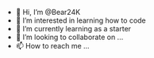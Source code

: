 - 👋 Hi, I’m @Bear24K
- 👀 I’m interested in learning how to code
- 🌱 I’m currently learning as a starter
- 💞️ I’m looking to collaborate on ...
- 📫 How to reach me ...

<!---
Bear24K/Bear24K is a ✨ special ✨ repository because its `README.md` (this file) appears on your GitHub profile.
You can click the Preview link to take a look at your changes.
--->
